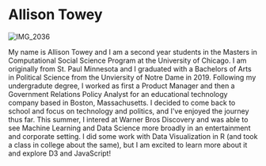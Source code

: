 # Allison Towey

![IMG_2036](https://user-images.githubusercontent.com/89881145/193106122-cef86a76-4a14-4b2b-a427-3684edf7e255.jpg)

My name is Allison Towey and I am a second year students in the Masters in Computational Social Science Program at the University of Chicago. I am originally from St. Paul Minnesota and I graduated with a Bachelors of Arts in Political Science from the Unviersity of Notre Dame in 2019. Following my undergradute degree, I worked as first a Product Manager and then a Government Relations Policy Analyst for an educational technology company based in Boston, Massachusetts. I decided to come back to school and focus on technology and politics, and I've enjoyed the journey thus far. This summer, I intered at Warner Bros Discovery and was able to see Machine Learning and Data Science more broadly in an entertainment and corporate setting. I did some work with Data Visualization in R (and took a class in college about the same), but I am excited to learn more about it and explore D3 and JavaScript!

